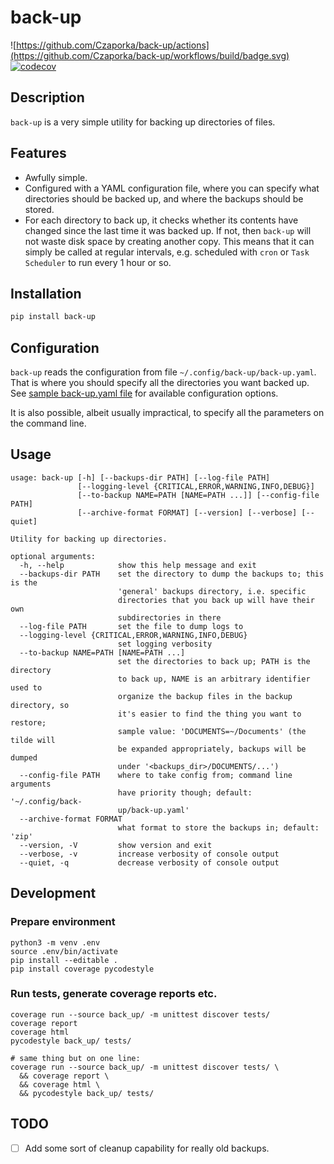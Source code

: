 # back-up
![https://github.com/Czaporka/back-up/actions](https://github.com/Czaporka/back-up/workflows/build/badge.svg)
[![codecov](https://codecov.io/gh/Czaporka/back-up/branch/master/graph/badge.svg)](https://codecov.io/gh/Czaporka/back-up)

## Description
`back-up` is a very simple utility for backing up directories of files.

## Features
- Awfully simple.
- Configured with a YAML configuration file, where you can specify what directories
  should be backed up, and where the backups should be stored.
- For each directory to back up, it checks whether its contents have changed since
  the last time it was backed up. If not, then `back-up` will not waste disk space
  by creating another copy. This means that it can simply be called at regular
  intervals, e.g. scheduled with `cron` or `Task Scheduler` to run every 1 hour or so.

## Installation
```bash
pip install back-up
```

## Configuration
`back-up` reads the configuration from file `~/.config/back-up/back-up.yaml`. That is where you should specify all the directories you want backed up. See [sample back-up.yaml file](https://github.com/Czaporka/back-up/blob/master/back-up.yaml) for available configuration options.

It is also possible, albeit usually impractical, to specify all the parameters on the command line.

## Usage
```
usage: back-up [-h] [--backups-dir PATH] [--log-file PATH]
               [--logging-level {CRITICAL,ERROR,WARNING,INFO,DEBUG}]
               [--to-backup NAME=PATH [NAME=PATH ...]] [--config-file PATH]
               [--archive-format FORMAT] [--version] [--verbose] [--quiet]

Utility for backing up directories.

optional arguments:
  -h, --help            show this help message and exit
  --backups-dir PATH    set the directory to dump the backups to; this is the
                        'general' backups directory, i.e. specific
                        directories that you back up will have their own
                        subdirectories in there
  --log-file PATH       set the file to dump logs to
  --logging-level {CRITICAL,ERROR,WARNING,INFO,DEBUG}
                        set logging verbosity
  --to-backup NAME=PATH [NAME=PATH ...]
                        set the directories to back up; PATH is the directory
                        to back up, NAME is an arbitrary identifier used to
                        organize the backup files in the backup directory, so
                        it's easier to find the thing you want to restore;
                        sample value: 'DOCUMENTS=~/Documents' (the tilde will
                        be expanded appropriately, backups will be dumped
                        under '<backups_dir>/DOCUMENTS/...')
  --config-file PATH    where to take config from; command line arguments
                        have priority though; default: '~/.config/back-
                        up/back-up.yaml'
  --archive-format FORMAT
                        what format to store the backups in; default: 'zip'
  --version, -V         show version and exit
  --verbose, -v         increase verbosity of console output
  --quiet, -q           decrease verbosity of console output
```

## Development
### Prepare environment
```
python3 -m venv .env
source .env/bin/activate
pip install --editable .
pip install coverage pycodestyle
```
### Run tests, generate coverage reports etc.
```
coverage run --source back_up/ -m unittest discover tests/
coverage report
coverage html
pycodestyle back_up/ tests/

# same thing but on one line:
coverage run --source back_up/ -m unittest discover tests/ \
  && coverage report \
  && coverage html \
  && pycodestyle back_up/ tests/
```

## TODO
- [ ] Add some sort of cleanup capability for really old backups.
